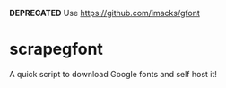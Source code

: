 **DEPRECATED**
Use https://github.com/imacks/gfont

# scrapegfont

A quick script to download Google fonts and self host it!
